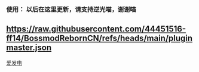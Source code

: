 ### 使用： 以后在这里更新，请支持逆光喵，谢谢喵
##  https://raw.githubusercontent.com/44451516-ff14/BossmodRebornCN/refs/heads/main/pluginmaster.json

[爱发电](https://afdian.com/a/a_44451516)